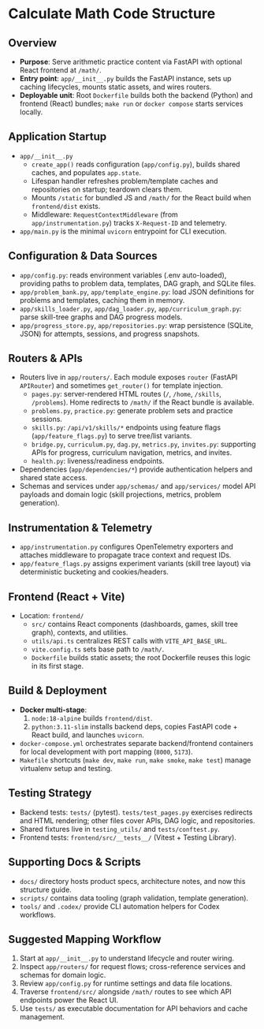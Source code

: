 # Calculate Math Code Structure

## Overview
- **Purpose**: Serve arithmetic practice content via FastAPI with optional React frontend at `/math/`.
- **Entry point**: `app/__init__.py` builds the FastAPI instance, sets up caching lifecycles, mounts static assets, and wires routers.
- **Deployable unit**: Root `Dockerfile` builds both the backend (Python) and frontend (React) bundles; `make run` or `docker compose` starts services locally.

## Application Startup
- `app/__init__.py`
  - `create_app()` reads configuration (`app/config.py`), builds shared caches, and populates `app.state`.
  - Lifespan handler refreshes problem/template caches and repositories on startup; teardown clears them.
  - Mounts `/static` for bundled JS and `/math/` for the React build when `frontend/dist` exists.
  - Middleware: `RequestContextMiddleware` (from `app/instrumentation.py`) tracks `X-Request-ID` and telemetry.
- `app/main.py` is the minimal `uvicorn` entrypoint for CLI execution.

## Configuration & Data Sources
- `app/config.py`: reads environment variables (.env auto-loaded), providing paths to problem data, templates, DAG graph, and SQLite files.
- `app/problem_bank.py`, `app/template_engine.py`: load JSON definitions for problems and templates, caching them in memory.
- `app/skills_loader.py`, `app/dag_loader.py`, `app/curriculum_graph.py`: parse skill-tree graphs and DAG progress models.
- `app/progress_store.py`, `app/repositories.py`: wrap persistence (SQLite, JSON) for attempts, sessions, and progress snapshots.

## Routers & APIs
- Routers live in `app/routers/`. Each module exposes `router` (FastAPI `APIRouter`) and sometimes `get_router()` for template injection.
  - `pages.py`: server-rendered HTML routes (`/`, `/home`, `/skills`, `/problems`). Home redirects to `/math/` if the React bundle is available.
  - `problems.py`, `practice.py`: generate problem sets and practice sessions.
  - `skills.py`: `/api/v1/skills/*` endpoints using feature flags (`app/feature_flags.py`) to serve tree/list variants.
  - `bridge.py`, `curriculum.py`, `dag.py`, `metrics.py`, `invites.py`: supporting APIs for progress, curriculum navigation, metrics, and invites.
  - `health.py`: liveness/readiness endpoints.
- Dependencies (`app/dependencies/*`) provide authentication helpers and shared state access.
- Schemas and services under `app/schemas/` and `app/services/` model API payloads and domain logic (skill projections, metrics, problem generation).

## Instrumentation & Telemetry
- `app/instrumentation.py` configures OpenTelemetry exporters and attaches middleware to propagate trace context and request IDs.
- `app/feature_flags.py` assigns experiment variants (skill tree layout) via deterministic bucketing and cookies/headers.

## Frontend (React + Vite)
- Location: `frontend/`
  - `src/` contains React components (dashboards, games, skill tree graph), contexts, and utilities.
  - `utils/api.ts` centralizes REST calls with `VITE_API_BASE_URL`.
  - `vite.config.ts` sets base path to `/math/`.
  - `Dockerfile` builds static assets; the root Dockerfile reuses this logic in its first stage.

## Build & Deployment
- **Docker multi-stage**:
  1. `node:18-alpine` builds `frontend/dist`.
  2. `python:3.11-slim` installs backend deps, copies FastAPI code + React build, and launches `uvicorn`.
- `docker-compose.yml` orchestrates separate backend/frontend containers for local development with port mapping (`8000`, `5173`).
- `Makefile` shortcuts (`make dev`, `make run`, `make smoke`, `make test`) manage virtualenv setup and testing.

## Testing Strategy
- Backend tests: `tests/` (pytest). `tests/test_pages.py` exercises redirects and HTML rendering; other files cover APIs, DAG logic, and repositories.
- Shared fixtures live in `testing_utils/` and `tests/conftest.py`.
- Frontend tests: `frontend/src/__tests__/` (Vitest + Testing Library).

## Supporting Docs & Scripts
- `docs/` directory hosts product specs, architecture notes, and now this structure guide.
- `scripts/` contains data tooling (graph validation, template generation).
- `tools/` and `.codex/` provide CLI automation helpers for Codex workflows.

## Suggested Mapping Workflow
1. Start at `app/__init__.py` to understand lifecycle and router wiring.
2. Inspect `app/routers/` for request flows; cross-reference services and schemas for domain logic.
3. Review `app/config.py` for runtime settings and data file locations.
4. Traverse `frontend/src/` alongside `/math/` routes to see which API endpoints power the React UI.
5. Use `tests/` as executable documentation for API behaviors and cache management.
